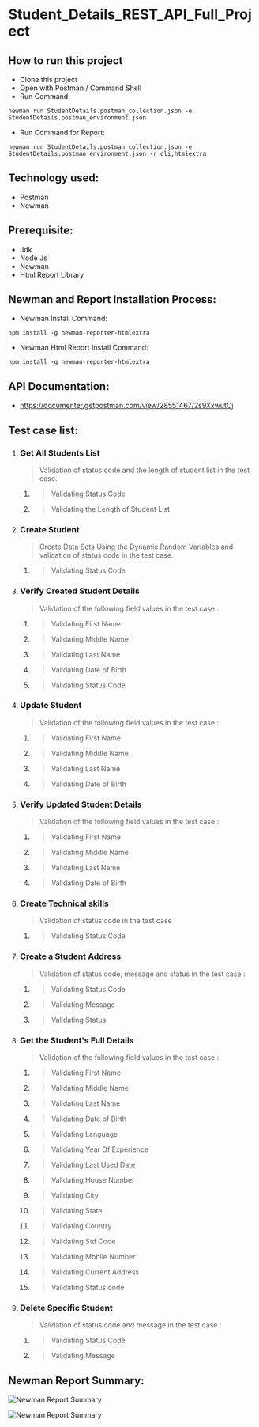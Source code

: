# Student_Details_REST_API_Full_Project


## How to run this project
- Clone this project
- Open with Postman / Command Shell
- Run Command:  
```console 
newman run StudentDetails.postman_collection.json -e StudentDetails.postman_environment.json 
```
- Run Command for Report: 
```console 
newman run StudentDetails.postman_collection.json -e StudentDetails.postman_environment.json -r cli,htmlextra
```

## Technology used:
- Postman
- Newman

## Prerequisite:
- Jdk
- Node Js
- Newman
- Html Report Library

## Newman and Report Installation Process:
- Newman Install Command:
```console
npm install -g newman-reporter-htmlextra
```
- Newman Html Report Install Command:
```console
npm install -g newman-reporter-htmlextra
```

## API Documentation:
- https://documenter.getpostman.com/view/28551467/2s9XxwutCj

## Test case list:
1. ### Get All Students List
	> Validation of status code and the length of student list in the test case.
 	1. > Validating Status Code
 	2. > Validating the Length of Student List
2. ### Create Student
	> Create Data Sets Using the Dynamic Random Variables and validation of status code in the test case.
	1. > Validating Status Code
3. ### Verify Created Student Details
	> Validation of the following field values in the test case :
 	1. > Validating First Name
 	2. > Validating Middle Name
 	3. > Validating Last Name
 	4. > Validating Date of Birth
 	5. > Validating Status Code 

4. ### Update Student
	> Validation of the following field values in the test case :
 	1. > Validating First Name
 	2. > Validating Middle Name
 	3. > Validating Last Name
 	4. > Validating Date of Birth
     
5. ### Verify Updated Student Details
	>  Validation of the following field values in the test case :
	1. > Validating First Name
 	2. > Validating Middle Name
	3. > Validating Last Name
 	4. > Validating Date of Birth

6. ### Create Technical skills 
	> Validation of status code in the test case :
	1. > Validating Status Code

7. ### Create a Student Address
	> Validation of status code, message and status in the test case :
	1. > Validating Status Code
  	2. > Validating  Message
  	3. > Validating Status 
     
8. ### Get the Student's Full Details
	>  Validation of the following field values in the test case :
	1. > Validating First Name
	2. > Validating Middle Name
	3. > Validating Last Name
	4. > Validating Date of Birth
	5. > Validating Language
	6. > Validating Year Of Experience
	7. > Validating Last Used Date
	8. > Validating House Number
	9. > Validating City
	10. > Validating State
	11. > Validating Country
	12. > Validating Std Code
	13. > Validating Mobile Number
	14. > Validating Current Address
  	15. > Validating Status code 


9. ### Delete Specific Student
	> Validation of status code and message in the test case :
	1. > Validating Status Code
  	2. > Validating  Message

## Newman Report Summary:
![Newman Report Summary](https://github.com/shafinrahman912/Student_Details_REST_API_Full_Project/assets/83553368/3dd0fcc4-5324-4bad-80ff-8a69079c4861)

![Newman Report Summary](https://github.com/shafinrahman912/Student_Details_REST_API_Full_Project/assets/83553368/b97491b2-1ef6-4edb-8859-0d0da7a633e0)





